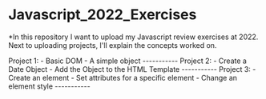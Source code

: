 # Javascript_2022_Exercises

*In this repository I want to upload my Javascript review exercises at 2022. Next to uploading projects, I'll explain the concepts worked on.

  Project 1:
    - Basic DOM
    - A simple object
    -----------
  Project 2:
    - Create a Date Object
    - Add the Object to the HTML Template
    -----------
  Project 3:
    - Create an element
    - Set attributes for a specific element
    - Change an element style
    -----------
